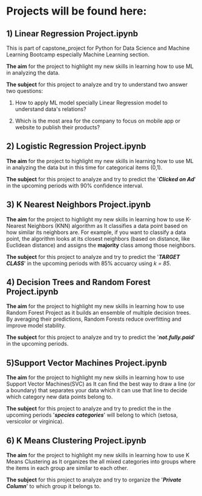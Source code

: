 # Projects will be found here:

## 1) Linear Regression Project.ipynb
 
This is part of capstone_project for Python for Data Science and Machine Learning Bootcamp especially Machine Learning section.

**The aim** for the project to highlight my new skills in learning how to use ML in analyzing the data.

**The subject** for this project to analyze and try to understand two answer two questions:

1) How to apply ML model specially Linear Regression model to understand data's relations?

2) Which is the most area for the company to focus on mobile app or website to publish their products?

## 2) Logistic Regression Project.ipynb

**The aim** for the project to highlight my new skills in learning how to use ML in analyzing the data but in this time for categorical items (0,1).

**The subject** for this project to analyze and try to predict the '***Clicked on Ad***' in the upcoming periods with 90% confidence interval.

## 3) K Nearest Neighbors Project.ipynb

**The aim** for the project to highlight my new skills in learning how to use K-Nearest Neighbors (KNN) algorithm as It classifies a data point based on how similar its neighbors are. For example, if you want to classify a data point, the algorithm looks at its closest neighbors (based on distance, like Euclidean distance) and assigns the **majority** class among those neighbors.

**The subject** for this project to analyze and try to predict the '***TARGET CLASS***' in the upcoming periods with 85% accuarcy using _k = 85_.

## 4) Decision Trees and Random Forest Project.ipynb

**The aim** for the project to highlight my new skills in learning how to use Random Forest Project as it builds an ensemble of multiple decision trees. By averaging their predictions, Random Forests reduce overfitting and improve model stability.

**The subject** for this project to analyze and try to predict the '***not.fully.paid***' in the upcoming periods.

## 5)Support Vector Machines Project.ipynb

**The aim** for the project to highlight my new skills in learning how to use Support Vector Machines(SVC) as It can find the best way to draw a line (or a boundary) that separates your data which it can use that line to decide which category new data points belong to.

**The subject** for this project to analyze and try to predict the in the upcoming periods '***species categories***' will belong to which (setosa, versicolor or virginica).

## 6) K Means Clustering Project.ipynb

**The aim** for the project to highlight my new skills in learning how to use K Means Clustering as It organizes the all mixed categories into groups where the items in each group are similar to each other.

**The subject** for this project to analyze and try to organize the '***Private Column***' to which group it belongs to.


